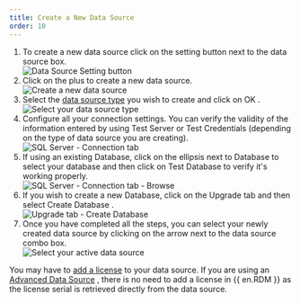 ```yaml
---
title: Create a New Data Source
order: 10
---
```

1. To create a new data source click on the setting button next to the data source box.  
![Data Source Setting button](https://webdevolutions.azureedge.net/docs/en/rdm/mac/clip10476.png) 
1. Click on the plus to create a new data source.  
![Create a new data source](https://webdevolutions.azureedge.net/docs/en/rdm/mac/clip10477.png) 
1. Select the [data source type](/rdm/mac/data-sources/data-sources-types/) you wish to create and click on OK .  
![Select your data source type](https://webdevolutions.azureedge.net/docs/en/rdm/mac/clip10478.png) 
1. Configure all your connection settings. You can verify the validity of the information entered by using Test Server or Test Credentials (depending on the type of data source you are creating).  
![SQL Server - Connection tab](https://webdevolutions.azureedge.net/docs/en/rdm/mac/clip10479.png) 
1. If using an existing Database, click on the ellipsis next to Database to select your database and then click on Test Database to verify it's working properly.  
![SQL Server - Connection tab - Browse](https://webdevolutions.azureedge.net/docs/en/rdm/mac/clip10480.png) 
1. If you wish to create a new Database, click on the Upgrade tab and then select Create Database .  
![Upgrade tab - Create Database](https://webdevolutions.azureedge.net/docs/en/rdm/mac/clip10481.png) 
1. Once you have completed all the steps, you can select your newly created data source by clicking on the arrow next to the data source combo box.  
![Select your active data source](https://webdevolutions.azureedge.net/docs/en/rdm/mac/clip10482.png) 

You may have to [add a license](/rdm/mac/commands/administration/licenses/) to your data source. If you are using an [Advanced Data Source](/rdm/mac/data-sources/data-sources-types/advanced-data-sources/) , there is no need to add a license in {{ en.RDM }} as the license serial is retrieved directly from the data source. 

